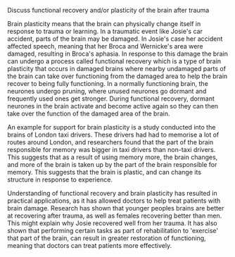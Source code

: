 Discuss functional recovery and/or plasticity of the brain after trauma

Brain plasticity means that the brain can physically change itself in response to trauma or learning. In a traumatic event like Josie's car accident, parts of the brain may be damaged. In Josie's case her accident affected speech, meaning that her Broca and Wernicke's area were damaged, resulting in Broca's aphasia. In response to this damage the brain can undergo a process called functional recovery which is a type of brain plasticity that occurs in damaged brains where nearby undamaged parts of the brain can take over functioning from the damaged area to help the brain recover to being fully functioning. In a normally functioning brain, the neurones undergo pruning, where unused neurones go dormant and frequently used ones get stronger. During functional recovery, dormant neurones in the brain activate and become active again so they can then take over the function of the damaged area of the brain. 

An example for support for brain plasticity is a study conducted into the brains of London taxi drivers. These drivers had had to memorise a lot of routes around London, and researchers found that the part of the brain responsible for memory was bigger in taxi drivers than non-taxi drivers. This suggests that as a result of using memory more, the brain changes, and more of the brain is taken up by the part of the brain responsible for memory. This suggests that the brain is plastic, and can change its structure in response to experience.

Understanding of functional recovery and brain plasticity has resulted in practical applications, as it has allowed doctors to help treat patients with brain damage. Research has shown that younger peoples brains are better at recovering after trauma, as well as females recovering better than men. This might explain why Josie recovered well from her trauma. It has also shown that performing certain tasks as part of rehabilitation to 'exercise' that part of the brain, can result in greater restoration of functioning, meaning that doctors can treat patients more effectively.